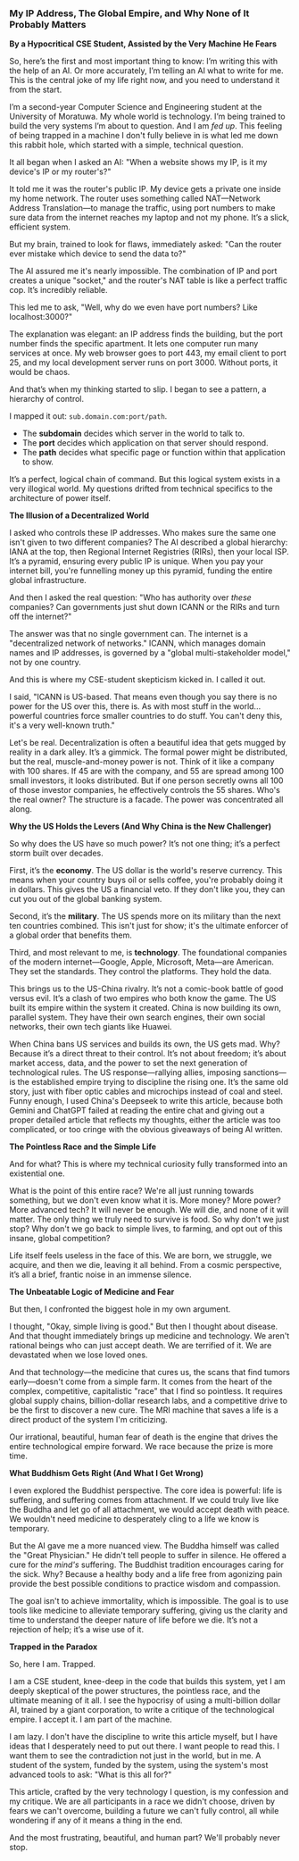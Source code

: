 <!--  
title: "IP Addresses, Internet Organizations, Governments, Power, and Life"  
author: "Malindu"  
date: "2025-10-24"  
excerpt: "From a simple question about his router's IP address to a deep dive into global power structures and the meaning of life, a weary computer science student explores the ultimate paradox of using the very technology he critiques to ask if our complex, competitive world is just a futile race toward an inevitable end."  
img: "/img/how-i-built-this-blog.png"  
pinned: True  
-->

### **My IP Address, The Global Empire, and Why None of It Probably Matters**

**By a Hypocritical CSE Student, Assisted by the Very Machine He Fears**

So, here’s the first and most important thing to know: I’m writing this with the help of an AI. Or more accurately, I’m telling an AI what to write for me. This is the central joke of my life right now, and you need to understand it from the start.

I’m a second-year Computer Science and Engineering student at the University of Moratuwa. My whole world is technology. I’m being trained to build the very systems I’m about to question. And I am *fed up*. This feeling of being trapped in a machine I don't fully believe in is what led me down this rabbit hole, which started with a simple, technical question.

It all began when I asked an AI: "When a website shows my IP, is it my device's IP or my router's?"

It told me it was the router's public IP. My device gets a private one inside my home network. The router uses something called NAT—Network Address Translation—to manage the traffic, using port numbers to make sure data from the internet reaches my laptop and not my phone. It’s a slick, efficient system.

But my brain, trained to look for flaws, immediately asked: "Can the router ever mistake which device to send the data to?"

The AI assured me it's nearly impossible. The combination of IP and port creates a unique "socket," and the router's NAT table is like a perfect traffic cop. It’s incredibly reliable.

This led me to ask, "Well, why do we even have port numbers? Like localhost:3000?"

The explanation was elegant: an IP address finds the building, but the port number finds the specific apartment. It lets one computer run many services at once. My web browser goes to port 443, my email client to port 25, and my local development server runs on port 3000. Without ports, it would be chaos.

And that’s when my thinking started to slip. I began to see a pattern, a hierarchy of control.

I mapped it out: `sub.domain.com:port/path`.
*   The **subdomain** decides which server in the world to talk to.
*   The **port** decides which application on that server should respond.
*   The **path** decides what specific page or function within that application to show.

It’s a perfect, logical chain of command. But this logical system exists in a very illogical world. My questions drifted from technical specifics to the architecture of power itself.

**The Illusion of a Decentralized World**

I asked who controls these IP addresses. Who makes sure the same one isn't given to two different companies? The AI described a global hierarchy: IANA at the top, then Regional Internet Registries (RIRs), then your local ISP. It’s a pyramid, ensuring every public IP is unique. When you pay your internet bill, you're funnelling money up this pyramid, funding the entire global infrastructure.

And then I asked the real question: "Who has authority over *these* companies? Can governments just shut down ICANN or the RIRs and turn off the internet?"

The answer was that no single government can. The internet is a "decentralized network of networks." ICANN, which manages domain names and IP addresses, is governed by a "global multi-stakeholder model," not by one country.

And this is where my CSE-student skepticism kicked in. I called it out.

I said, "ICANN is US-based. That means even though you say there is no power for the US over this, there is. As with most stuff in the world... powerful countries force smaller countries to do stuff. You can't deny this, it's a very well-known truth."

Let's be real. Decentralization is often a beautiful idea that gets mugged by reality in a dark alley. It’s a gimmick. The formal power might be distributed, but the real, muscle-and-money power is not. Think of it like a company with 100 shares. If 45 are with the company, and 55 are spread among 100 small investors, it looks distributed. But if one person secretly owns all 100 of those investor companies, he effectively controls the 55 shares. Who's the real owner? The structure is a facade. The power was concentrated all along.

**Why the US Holds the Levers (And Why China is the New Challenger)**

So why does the US have so much power? It’s not one thing; it’s a perfect storm built over decades.

First, it’s the **economy**. The US dollar is the world's reserve currency. This means when your country buys oil or sells coffee, you're probably doing it in dollars. This gives the US a financial veto. If they don't like you, they can cut you out of the global banking system.

Second, it’s the **military**. The US spends more on its military than the next ten countries combined. This isn't just for show; it's the ultimate enforcer of a global order that benefits them.

Third, and most relevant to me, is **technology**. The foundational companies of the modern internet—Google, Apple, Microsoft, Meta—are American. They set the standards. They control the platforms. They hold the data.

This brings us to the US-China rivalry. It’s not a comic-book battle of good versus evil. It’s a clash of two empires who both know the game. The US built its empire within the system it created. China is now building its own, parallel system. They have their own search engines, their own social networks, their own tech giants like Huawei.

When China bans US services and builds its own, the US gets mad. Why? Because it’s a direct threat to their control. It’s not about freedom; it’s about market access, data, and the power to set the next generation of technological rules. The US response—rallying allies, imposing sanctions—is the established empire trying to discipline the rising one. It’s the same old story, just with fiber optic cables and microchips instead of coal and steel. Funny enough, I used China's Deepseek to write this article, because both Gemini and ChatGPT failed at reading the entire chat and giving out a proper detailed article that reflects my thoughts, either the article was too complicated, or too cringe with the obvious giveaways of being AI written.

**The Pointless Race and the Simple Life**

And for what? This is where my technical curiosity fully transformed into an existential one.

What is the point of this entire race? We're all just running towards something, but we don't even know what it is. More money? More power? More advanced tech? It will never be enough. We will die, and none of it will matter. The only thing we truly need to survive is food. So why don't we just stop? Why don't we go back to simple lives, to farming, and opt out of this insane, global competition?

Life itself feels useless in the face of this. We are born, we struggle, we acquire, and then we die, leaving it all behind. From a cosmic perspective, it’s all a brief, frantic noise in an immense silence.

**The Unbeatable Logic of Medicine and Fear**

But then, I confronted the biggest hole in my own argument.

I thought, "Okay, simple living is good." But then I thought about disease. And that thought immediately brings up medicine and technology. We aren't rational beings who can just accept death. We are terrified of it. We are devastated when we lose loved ones.

And that technology—the medicine that cures us, the scans that find tumors early—doesn't come from a simple farm. It comes from the heart of the complex, competitive, capitalistic "race" that I find so pointless. It requires global supply chains, billion-dollar research labs, and a competitive drive to be the first to discover a new cure. The MRI machine that saves a life is a direct product of the system I'm criticizing.

Our irrational, beautiful, human fear of death is the engine that drives the entire technological empire forward. We race because the prize is more time.

**What Buddhism Gets Right (And What I Get Wrong)**

I even explored the Buddhist perspective. The core idea is powerful: life is suffering, and suffering comes from attachment. If we could truly live like the Buddha and let go of all attachment, we would accept death with peace. We wouldn't need medicine to desperately cling to a life we know is temporary.

But the AI gave me a more nuanced view. The Buddha himself was called the "Great Physician." He didn't tell people to suffer in silence. He offered a cure for the *mind's* suffering. The Buddhist tradition encourages caring for the sick. Why? Because a healthy body and a life free from agonizing pain provide the best possible conditions to practice wisdom and compassion.

The goal isn't to achieve immortality, which is impossible. The goal is to use tools like medicine to alleviate temporary suffering, giving us the clarity and time to understand the deeper nature of life before we die. It’s not a rejection of help; it’s a wise use of it.

**Trapped in the Paradox**

So, here I am. Trapped.

I am a CSE student, knee-deep in the code that builds this system, yet I am deeply skeptical of the power structures, the pointless race, and the ultimate meaning of it all. I see the hypocrisy of using a multi-billion dollar AI, trained by a giant corporation, to write a critique of the technological empire. I accept it. I am part of the machine.

I am lazy. I don't have the discipline to write this article myself, but I have ideas that I desperately need to put out there. I want people to read this. I want them to see the contradiction not just in the world, but in me. A student of the system, funded by the system, using the system's most advanced tools to ask: "What is this all for?"

This article, crafted by the very technology I question, is my confession and my critique. We are all participants in a race we didn't choose, driven by fears we can't overcome, building a future we can't fully control, all while wondering if any of it means a thing in the end.

And the most frustrating, beautiful, and human part? We'll probably never stop.
